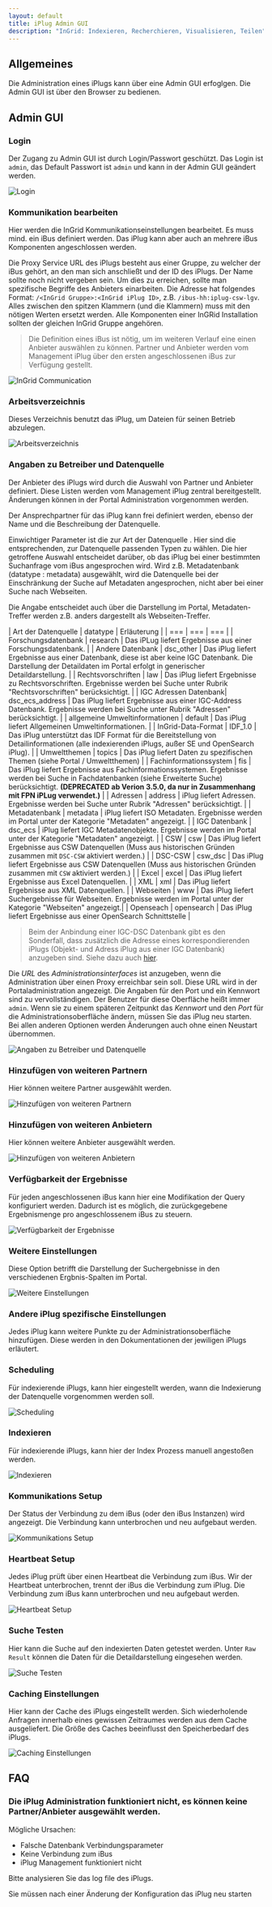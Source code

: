 ```yaml
---
layout: default
title: iPlug Admin GUI
description: "InGrid: Indexieren, Recherchieren, Visualisieren, Teilen"
---
```


## Allgemeines

Die Administration eines iPlugs kann über eine Admin GUI erfoglgen. Die Admin GUI ist über den Browser zu bedienen.

## Admin GUI

### Login

Der Zugang zu Admin GUI ist durch Login/Passwort geschützt. Das Login ist `admin`, das Default Passwort ist `admin` und kann in der Admin GUI geändert werden.

![Login](../images/iplug_admin_gui_login.png "Login")

### Kommunikation bearbeiten

Hier werden die InGrid Kommunikationseinstellungen bearbeitet. Es muss mind. ein iBus definiert werden. Das iPlug kann aber auch an mehrere iBus Komponenten angeschlossen werden.

Die Proxy Service URL des iPlugs besteht aus einer Gruppe, zu welcher der iBus gehört, an den man sich anschließt und der ID des iPlugs. Der Name sollte noch nicht vergeben sein. Um dies zu erreichen, sollte man spezifische Begriffe des Anbieters einarbeiten. Die Adresse hat folgendes Format: `/<InGrid Gruppe>:<InGrid iPlug ID>`, z.B. `/ibus-hh:iplug-csw-lgv`. Alles zwischen den spitzen Klammern (und die Klammern) muss mit den nötigen Werten ersetzt werden. Alle Komponenten einer InGRid Installation sollten der gleichen InGrid Gruppe angehören.

> Die Definition eines iBus ist nötig, um im weiteren Verlauf eine einen Anbieter auswählen zu können. Partner und Anbieter werden vom Management iPlug über den ersten angeschlossenen iBus zur Verfügung gestellt.

![InGrid Communication](../images/iplug_admin_gui_communication.png "InGrid Communication")

### Arbeitsverzeichnis

Dieses Verzeichnis benutzt das iPlug, um Dateien für seinen Betrieb abzulegen.

![Arbeitsverzeichnis](../images/iplug_admin_gui_working_dir.png "Arbeitsverzeichnis")

### Angaben zu Betreiber und Datenquelle

Der Anbieter des iPlugs wird durch die Auswahl von Partner und Anbieter definiert. Diese Listen werden vom Management iPlug zentral bereitgestellt. Änderungen können in der Portal Administration vorgenommen werden.

Der Ansprechpartner für das iPlug kann frei definiert werden, ebenso der Name und die Beschreibung der Datenquelle.

Einwichtiger Parameter ist die zur Art der Datenquelle . Hier sind die entsprechenden, zur Datenquelle passenden Typen zu wählen. Die hier getroffene Auswahl entscheidet darüber, ob das iPlug bei einer bestimmten Suchanfrage vom iBus angesprochen wird. Wird z.B. Metadatenbank (datatype : metadata) ausgewählt, wird die Datenquelle bei der Einschränkung der Suche auf Metadaten angesprochen, nicht aber bei einer Suche nach Webseiten.

Die Angabe entscheidet auch über die Darstellung im Portal, Metadaten-Treffer werden z.B. anders dargestellt als Webseiten-Treffer.

| Art der Datenquelle | datatype | Erläuterung |
| === | === | === | 
| Forschungsdatenbank | research | Das iPLug liefert Ergebnisse aus einer Forschungsdatenbank. |
| Andere Datenbank | dsc_other | Das iPlug liefert Ergebnisse aus einer Datenbank, diese ist aber keine IGC Datenbank. Die Darstellung der Detaildaten im Portal erfolgt in generischer Detaildarstellung. |
| Rechtsvorschriften | law | Das iPlug liefert Ergebnisse zu Rechtsvorschriften. Ergebnisse werden bei Suche unter Rubrik "Rechtsvorschriften" berücksichtigt. |
| IGC Adressen Datenbank| dsc_ecs_address | Das iPlug liefert Ergebnisse aus einer IGC-Address Datenbank. Ergebnisse werden bei Suche unter Rubrik "Adressen" berücksichtigt. |
| allgemeine Umweltinformationen | default | Das iPlug liefert Allgemeinen Umweltinformationen. |
| InGrid-Data-Format | IDF_1.0 | Das iPlug unterstützt das IDF Format für die Bereitstellung von Detailinformationen (alle indexierenden iPlugs, außer SE und OpenSearch iPlug). |
| Umweltthemen | topics | Das iPlug liefert Daten zu spezifischen Themen (siehe Portal / Umweltthemen) |
| Fachinformationssystem | fis | Das iPlug liefert Ergebnisse aus Fachinformationssystemen. Ergebnisse werden bei Suche in Fachdatenbanken (siehe Erweiterte Suche) berücksichtigt. **(DEPRECATED ab Verion 3.5.0, da nur in Zusammenhang mit FPN iPLug verwendet.)** |
| Adressen | address | iPlug liefert Adressen. Ergebnisse werden bei Suche unter Rubrik "Adressen" berücksichtigt. |
| Metadatenbank | metadata | iPlug liefert ISO Metadaten. Ergebnisse werden im Portal unter der Kategorie "Metadaten" angezeigt. |
| IGC Datenbank | dsc_ecs | iPlug liefert IGC Metadatenobjekte. Ergebnisse werden im Portal unter der Kategorie "Metadaten" angezeigt. |
| CSW | csw | Das iPlug liefert Ergebnisse aus CSW Datenquellen (Muss aus historischen Gründen zusammen mit `DSC-CSW` aktiviert werden.) |
| DSC-CSW | csw_dsc | Das iPlug liefert Ergebnisse aus CSW Datenquellen  (Muss aus historischen Gründen zusammen mit `CSW` aktiviert werden.) |
| Excel | excel | Das iPlug liefert Ergebnisse aus Excel Datenquellen. |
| XML | xml | Das iPlug liefert Ergebnisse aus XML Datenquellen. |
| Webseiten | www | Das iPlug liefert Suchergebnisse für Webseiten. Ergebnisse werden im Portal unter der Kategorie "Webseiten" angezeigt.|
| Openseach | opensearch | Das iPlug liefert Ergebnisse aus einer OpenSearch Schnittstelle |


> Beim der Anbindung einer IGC-DSC Datenbank gibt es den Sonderfall, dass zusätzlich die Adresse eines korrespondierenden iPlugs (Objekt- und Adress iPlug aus einer IGC Datenbank) anzugeben sind. Siehe dazu auch [hier](iplug_dsc_scripted.html#sonderfall-ingrid-catalog-objekte-und-adressen).

Die *URL* des *Administrationsinterfaces* ist anzugeben, wenn die Administration über einen Proxy erreichbar sein soll. Diese URL wird in der Portaladministration angezeigt. Die Angaben für den Port und ein Kennwort sind zu vervollständigen. Der Benutzer für diese Oberfläche heißt immer `admin`. Wenn sie zu einem späteren Zeitpunkt das *Kennwort* und den *Port* für die Administrationsoberfläche ändern, müssen Sie das iPlug neu starten. Bei allen anderen Optionen werden Änderungen auch ohne einen Neustart übernommen.

![Angaben zu Betreiber und Datenquelle](../images/iplug_admin_gui_operator.png "Angaben zu Betreiber und Datenquelle")


### Hinzufügen von weiteren Partnern

Hier können weitere Partner ausgewählt werden.

![Hinzufügen von weiteren Partnern](../images/iplug_admin_gui_partner.png "Hinzufügen von weiteren Partnern")


### Hinzufügen von weiteren Anbietern

Hier können weitere Anbieter ausgewählt werden.

![Hinzufügen von weiteren Anbietern](../images/iplug_admin_gui_provider.png "Hinzufügen von weiteren Anbietern")

### Verfügbarkeit der Ergebnisse

Für jeden angeschlossenen iBus kann hier eine Modifikation der Query konfiguriert werden. Dadurch ist es möglich, die zurückgegebene Ergebnismenge pro angeschlossenem iBus zu steuern.

![Verfügbarkeit der Ergebnisse](../images/iplug_admin_gui_result_availabilitiy.png "Verfügbarkeit der Ergebnisse")

### Weitere Einstellungen

Diese Option betrifft die Darstellung der Suchergebnisse in den verschiedenen Ergbnis-Spalten im Portal.

![Weitere Einstellungen](../images/iplug_admin_gui_misc.png "Weitere Einstellungen")

### Andere iPlug spezifische Einstellungen

Jedes iPlug kann weitere Punkte zu der Administrationsoberfläche hinzufügen. Diese werden in den Dokumentationen der jewiligen iPlugs erläutert.

### Scheduling

Für indexierende iPlugs, kann hier eingestellt werden, wann die Indexierung der Datenquelle vorgenommen werden soll.

![Scheduling](../images/iplug_admin_gui_scheduling.png "Scheduling")

### Indexieren

Für indexierende iPlugs, kann hier der Index Prozess manuell angestoßen werden.

![Indexieren](../images/iplug_admin_gui_index.png "Indexieren")

### Kommunikations Setup

Der Status der Verbindung zu dem iBus (oder den iBus Instanzen) wird angezeigt. Die Verbindung kann unterbrochen und neu aufgebaut werden.

![Kommunikations Setup](../images/iplug_admin_gui_communication_control.png "Kommunikations Setup")

### Heartbeat Setup

Jedes iPlug prüft über einen Heartbeat die Verbindung zum iBus. Wir der Heartbeat unterbrochen, trennt der iBus die Verbindung zum iPlug. Die Verbindung zum iBus kann unterbrochen und neu aufgebaut werden.

![Heartbeat Setup](../images/iplug_admin_gui_heartbeat_control.png "Heartbeat Setup")

### Suche Testen

Hier kann die Suche auf den indexierten Daten getestet werden. Unter `Raw Result` können die Daten für die Detaildarstellung eingesehen werden.

![Suche Testen](../images/iplug_admin_gui_search.png "Suche Testen")

### Caching Einstellungen

Hier kann der Cache des iPlugs eingestellt werden. Sich wiederholende Anfragen innerhalb eines gewissen Zeitraumes werden aus dem Cache ausgeliefert. Die Größe des Caches beeinflusst den Speicherbedarf des iPlugs.

![Caching Einstellungen](../images/iplug_admin_gui_cache.png "Caching Einstellungen")



## FAQ



### Die iPlug Administration funktioniert nicht, es können keine Partner/Anbieter ausgewählt werden.


Mögliche Ursachen:

* Falsche Datenbank Verbindungsparameter 
* Keine Verbindung zum iBus
* iPlug Management funktioniert nicht

Bitte analysieren Sie das log file des iPlugs.

Sie müssen nach einer Änderung der Konfiguration das iPlug neu starten


